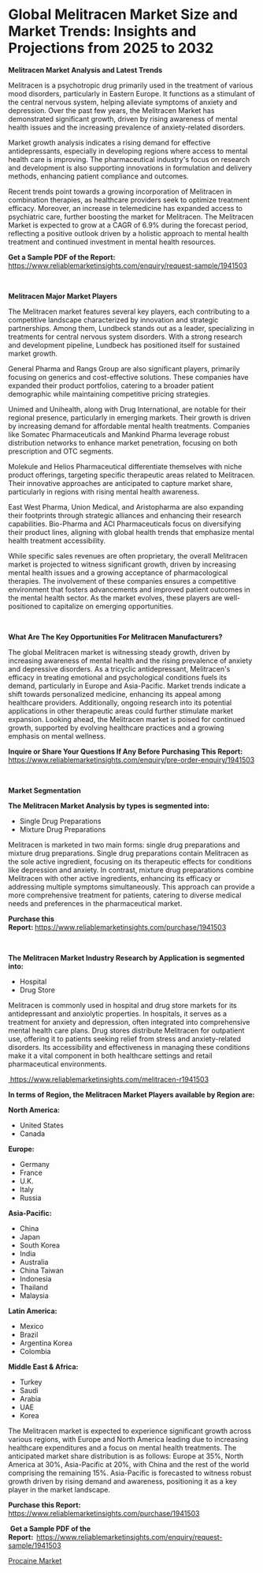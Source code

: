 <p><h1>Global Melitracen Market Size and Market Trends: Insights and Projections from 2025 to 2032</h1></p><p><strong>Melitracen Market Analysis and Latest Trends</strong></p>
<p><p>Melitracen is a psychotropic drug primarily used in the treatment of various mood disorders, particularly in Eastern Europe. It functions as a stimulant of the central nervous system, helping alleviate symptoms of anxiety and depression. Over the past few years, the Melitracen Market has demonstrated significant growth, driven by rising awareness of mental health issues and the increasing prevalence of anxiety-related disorders.</p><p>Market growth analysis indicates a rising demand for effective antidepressants, especially in developing regions where access to mental health care is improving. The pharmaceutical industry's focus on research and development is also supporting innovations in formulation and delivery methods, enhancing patient compliance and outcomes.</p><p>Recent trends point towards a growing incorporation of Melitracen in combination therapies, as healthcare providers seek to optimize treatment efficacy. Moreover, an increase in telemedicine has expanded access to psychiatric care, further boosting the market for Melitracen. The Melitracen Market is expected to grow at a CAGR of 6.9% during the forecast period, reflecting a positive outlook driven by a holistic approach to mental health treatment and continued investment in mental health resources.</p></p>
<p><strong>Get a Sample PDF of the Report:&nbsp;</strong> <a href="https://www.reliablemarketinsights.com/enquiry/request-sample/1941503?utm_campaign=2982&utm_medium=2&utm_source=Github&utm_content=ia&utm_term=08032025&utm_id=melitracen">https://www.reliablemarketinsights.com/enquiry/request-sample/1941503</a></p>
<p>&nbsp;</p>
<p><strong>Melitracen Major Market Players</strong></p>
<p><p>The Melitracen market features several key players, each contributing to a competitive landscape characterized by innovation and strategic partnerships. Among them, Lundbeck stands out as a leader, specializing in treatments for central nervous system disorders. With a strong research and development pipeline, Lundbeck has positioned itself for sustained market growth.</p><p>General Pharma and Rangs Group are also significant players, primarily focusing on generics and cost-effective solutions. These companies have expanded their product portfolios, catering to a broader patient demographic while maintaining competitive pricing strategies.</p><p>Unimed and Unihealth, along with Drug International, are notable for their regional presence, particularly in emerging markets. Their growth is driven by increasing demand for affordable mental health treatments. Companies like Somatec Pharmaceuticals and Mankind Pharma leverage robust distribution networks to enhance market penetration, focusing on both prescription and OTC segments.</p><p>Molekule and Helios Pharmaceutical differentiate themselves with niche product offerings, targeting specific therapeutic areas related to Melitracen. Their innovative approaches are anticipated to capture market share, particularly in regions with rising mental health awareness.</p><p>East West Pharma, Union Medical, and Aristopharma are also expanding their footprints through strategic alliances and enhancing their research capabilities. Bio-Pharma and ACI Pharmaceuticals focus on diversifying their product lines, aligning with global health trends that emphasize mental health treatment accessibility.</p><p>While specific sales revenues are often proprietary, the overall Melitracen market is projected to witness significant growth, driven by increasing mental health issues and a growing acceptance of pharmacological therapies. The involvement of these companies ensures a competitive environment that fosters advancements and improved patient outcomes in the mental health sector. As the market evolves, these players are well-positioned to capitalize on emerging opportunities.</p></p>
<p>&nbsp;</p>
<p><strong>What Are The Key Opportunities For Melitracen Manufacturers?</strong></p>
<p><p>The global Melitracen market is witnessing steady growth, driven by increasing awareness of mental health and the rising prevalence of anxiety and depressive disorders. As a tricyclic antidepressant, Melitracen's efficacy in treating emotional and psychological conditions fuels its demand, particularly in Europe and Asia-Pacific. Market trends indicate a shift towards personalized medicine, enhancing its appeal among healthcare providers. Additionally, ongoing research into its potential applications in other therapeutic areas could further stimulate market expansion. Looking ahead, the Melitracen market is poised for continued growth, supported by evolving healthcare practices and a growing emphasis on mental wellness.</p></p>
<p><strong>Inquire or Share Your Questions If Any Before Purchasing This Report:</strong> <a href="https://www.reliablemarketinsights.com/enquiry/pre-order-enquiry/1941503?utm_campaign=2982&utm_medium=2&utm_source=Github&utm_content=ia&utm_term=08032025&utm_id=melitracen">https://www.reliablemarketinsights.com/enquiry/pre-order-enquiry/1941503</a></p>
<p>&nbsp;</p>
<p><strong>Market Segmentation</strong></p>
<p><strong>The Melitracen Market Analysis by types is segmented into:</strong></p>
<p><ul><li>Single Drug Preparations</li><li>Mixture Drug Preparations</li></ul></p>
<p><p>Melitracen is marketed in two main forms: single drug preparations and mixture drug preparations. Single drug preparations contain Melitracen as the sole active ingredient, focusing on its therapeutic effects for conditions like depression and anxiety. In contrast, mixture drug preparations combine Melitracen with other active ingredients, enhancing its efficacy or addressing multiple symptoms simultaneously. This approach can provide a more comprehensive treatment for patients, catering to diverse medical needs and preferences in the pharmaceutical market.</p></p>
<p><strong>Purchase this Report:&nbsp;</strong><a href="https://www.reliablemarketinsights.com/purchase/1941503?utm_campaign=2982&utm_medium=2&utm_source=Github&utm_content=ia&utm_term=08032025&utm_id=melitracen">https://www.reliablemarketinsights.com/purchase/1941503</a></p>
<p>&nbsp;</p>
<p><strong>The Melitracen Market Industry Research by Application is segmented into:</strong></p>
<p><ul><li>Hospital</li><li>Drug Store</li></ul></p>
<p><p>Melitracen is commonly used in hospital and drug store markets for its antidepressant and anxiolytic properties. In hospitals, it serves as a treatment for anxiety and depression, often integrated into comprehensive mental health care plans. Drug stores distribute Melitracen for outpatient use, offering it to patients seeking relief from stress and anxiety-related disorders. Its accessibility and effectiveness in managing these conditions make it a vital component in both healthcare settings and retail pharmaceutical environments.</p></p>
<p><a href="https://www.reliablemarketinsights.com/melitracen-r1941503?utm_campaign=2982&utm_medium=2&utm_source=Github&utm_content=ia&utm_term=08032025&utm_id=melitracen">&nbsp;https://www.reliablemarketinsights.com/melitracen-r1941503</a></p>
<p><strong>In terms of Region, the Melitracen Market Players available by Region are:</strong></p>
<p>
    <p> <strong> North America: </strong>
        <ul>
            <li>United States</li>
            <li>Canada</li>
        </ul>
        </p> 
    <p> <strong> Europe: </strong>
        <ul>
            <li>Germany</li>
            <li>France</li>
            <li>U.K.</li>
            <li>Italy</li>
            <li>Russia</li>
        </ul>
        </p> 
    <p> <strong> Asia-Pacific: </strong>
        <ul>
            <li>China</li>
            <li>Japan</li>
            <li>South Korea</li>
            <li>India</li>
            <li>Australia</li>
            <li>China Taiwan</li>
            <li>Indonesia</li>
            <li>Thailand</li>
            <li>Malaysia</li>
        </ul>
        </p> 
    <p> <strong> Latin America: </strong>
        <ul>
            <li>Mexico</li>
            <li>Brazil</li>
            <li>Argentina Korea</li>
            <li>Colombia</li>
        </ul>
        </p> 
    <p> <strong> Middle East & Africa: </strong>
        <ul>
            <li>Turkey</li>
            <li>Saudi</li>
            <li>Arabia</li>
            <li>UAE</li>
            <li>Korea</li>
        </ul>
    </p>
    </p>
<p><p>The Melitracen market is expected to experience significant growth across various regions, with Europe and North America leading due to increasing healthcare expenditures and a focus on mental health treatments. The anticipated market share distribution is as follows: Europe at 35%, North America at 30%, Asia-Pacific at 20%, with China and the rest of the world comprising the remaining 15%. Asia-Pacific is forecasted to witness robust growth driven by rising demand and awareness, positioning it as a key player in the market landscape.</p></p>
<p><strong>Purchase this Report: </strong><a href="https://www.reliablemarketinsights.com/purchase/1941503?utm_campaign=2982&utm_medium=2&utm_source=Github&utm_content=ia&utm_term=08032025&utm_id=melitracen">https://www.reliablemarketinsights.com/purchase/1941503</a></p>
<p>&nbsp;<strong>Get a Sample PDF of the Report:&nbsp;&nbsp;</strong><a href="https://www.reliablemarketinsights.com/enquiry/request-sample/1941503?utm_campaign=2982&utm_medium=2&utm_source=Github&utm_content=ia&utm_term=08032025&utm_id=melitracen">https://www.reliablemarketinsights.com/enquiry/request-sample/1941503</a></p>
<p><strong></strong></p>
<p><p><a href="https://github.com/haaszgettre6/Market-Research-Report-List-1/blob/main/procaine-market.md?utm_campaign=2982&utm_medium=2&utm_source=Github&utm_content=ia&utm_term=08032025&utm_id=melitracen">Procaine Market</a></p></p>